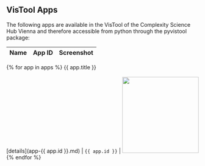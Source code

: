 ## VisTool Apps

The following apps are available in the VisTool of the Complexity Science Hub Vienna and therefore accessible from python through the pyvistool package:

Name | App ID | Screenshot
----- | ----- | ----------
{% for app in apps %}
{{ app.title }}<br><br>[details](app-{{ app.id }}.md) | ```{{ app.id }}``` | <img src="https://vis.csh.ac.at/vistool/{{ app.preview_image }}" height="200">
{% endfor %}
